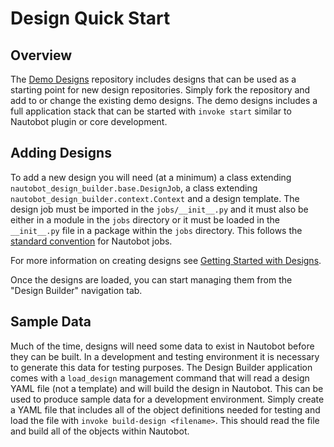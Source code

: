 # Design Quick Start

## Overview

The [Demo Designs](https://github.com/nautobot/demo-designs) repository includes designs that can be used as a starting point for new design repositories. Simply fork the repository and add to or change the existing demo designs. The demo designs includes a full application stack that can be started with `invoke start` similar to Nautobot plugin or core development.

## Adding Designs

To add a new design you will need (at a minimum) a class extending `nautobot_design_builder.base.DesignJob`, a class extending `nautobot_design_builder.context.Context` and a design template. The design job must be imported in the `jobs/__init__.py` and it must also be either in a module in the `jobs` directory or it must be loaded in the `__init__.py` file in a package within the `jobs` directory. This follows the [standard convention](https://docs.nautobot.com/projects/core/en/stable/development/jobs/#writing-jobs) for Nautobot jobs.

For more information on creating designs see [Getting Started with Designs](design_development.md).

Once the designs are loaded, you can start managing them from the "Design Builder" navigation tab.

## Sample Data

Much of the time, designs will need some data to exist in Nautobot before they can be built. In a development and testing environment it is necessary to generate this data for testing purposes. The Design Builder application comes with a `load_design` management command that will read a design YAML file (not a template) and will build the design in Nautobot. This can be used to produce sample data for a development environment. Simply create a YAML file that includes all of the object definitions needed for testing and load the file with `invoke build-design <filename>`. This should read the file and build all of the objects within Nautobot.
